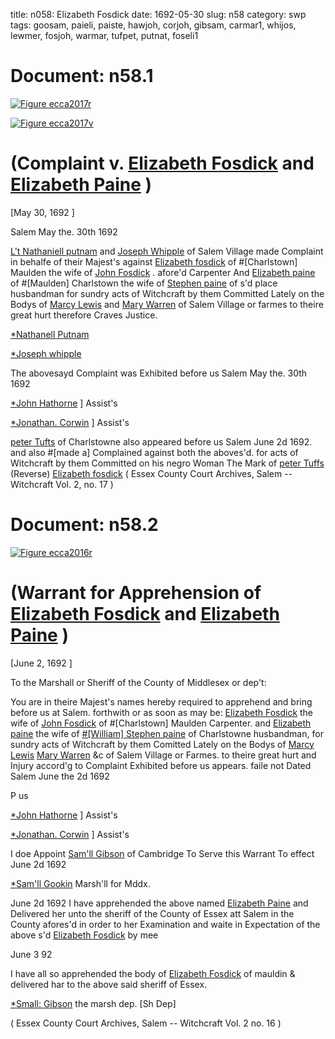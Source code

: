 title: n058: Elizabeth Fosdick
date: 1692-05-30
slug: n58
category: swp
tags: goosam, paieli, paiste, hawjoh, corjoh, gibsam, carmar1, whijos, lewmer, fosjoh, warmar, tufpet, putnat, foseli1




<div markdown class="doc" id="n58.1">

# Document: n58.1



<span markdown class="figure">[![Figure ecca2017r](archives/ecca/thumb/ecca2017r.jpg)](archives/ecca/large/ecca2017r.jpg)</span>



<span markdown class="figure">[![Figure ecca2017v](archives/ecca/thumb/ecca2017v.jpg)](archives/ecca/large/ecca2017v.jpg)</span>


# (Complaint v. [Elizabeth Fosdick](/tag/foseli1.html) and [Elizabeth Paine](/tag/paieli.html) )

[May 30, 1692 ]

Salem May the. 30th 1692   

[L't Nathaniell putnam](/tag/putnat.html) and [Joseph Whipple](/tag/whijos.html) of Salem Village made Complaint in behalfe of their Majest's against [Elizabeth fosdick](/tag/foseli1.html) of #[Charlstown] Maulden the wife of [John Fosdick](/tag/fosjoh.html) . afore'd Carpenter And [Elizabeth paine](/tag/paieli.html) of #[Maulden] Charlstown the wife of [Stephen paine](/tag/paiste.html) of s'd place husbandman for sundry acts of Witchcraft by them Committed Lately on the Bodys of [Marcy Lewis](/tag/lewmer.html) and [Mary Warren](/tag/warmar.html) of Salem Village or farmes to theire great hurt therefore Craves Justice.

[*Nathanell Putnam](/tag/putnat.html)

[*Joseph whipple](/tag/whijos.html)

The abovesayd Complaint was Exhibited before us Salem May the. 30th 1692

[*John Hathorne](/tag/hawjoh.html) ] Assist's

[*Jonathan. Corwin](/tag/corjoh.html) ] Assist's

[peter Tufts](/tag/tufpet.html) of Charlstowne also appeared before us Salem June 2d 1692. and also #[made a] Complained against both the aboves'd. for acts of Witchcraft by them Committed on his negro Woman
The Mark of [peter Tuffs](/tag/tufpet.html) (Reverse)  [Elizabeth fosdick](/tag/foseli1.html) ( Essex County Court Archives, Salem -- Witchcraft Vol. 2, no. 17 )

</div>



<div markdown class="doc" id="n58.2">

# Document: n58.2



<span markdown class="figure">[![Figure ecca2016r](archives/ecca/thumb/ecca2016r.jpg)](archives/ecca/large/ecca2016r.jpg)</span>


# (Warrant for Apprehension of [Elizabeth Fosdick](/tag/foseli1.html) and [Elizabeth Paine](/tag/paieli.html) )

[June 2, 1692 ]

To the Marshall or Sheriff of the County of Middlesex or dep't: 

You are in theire Majest's names hereby required to apprehend and bring before us at Salem. forthwith or as soon as may be: [Elizabeth Fosdick](/tag/foseli1.html) the wife of [John Fosdick](/tag/fosjoh.html) of #[Charlstown] Maulden Carpenter. and [Elizabeth paine](/tag/paieli.html) the wife of [#[William] Stephen paine](/tag/paiste.html) of Charlstowne husbandman, for sundry acts of Witchcraft by them Comitted Lately on the Bodys of [Marcy Lewis](/tag/lewmer.html) [Mary Warren](/tag/warmar.html) &c of Salem Village or Farmes. to theire great hurt and Injury accord'g to Complaint Exhibited before us appears. faile not Dated Salem June the 2d 1692 

P us

[*John Hathorne](/tag/hawjoh.html) ] Assist's

[*Jonathan. Corwin](/tag/corjoh.html) ] Assist's

I doe Appoint [Sam'll Gibson](/tag/gibsam.html) of Cambridge To Serve this Warrant To effect June 2d 1692 

[*Sam'll Gookin](/tag/goosam.html) Marsh'll for Mddx.

June 2d 1692 I have apprehended the above named [Elizabeth Paine](/tag/paieli.html) and Delivered her unto the sheriff of the County of Essex att Salem in the County afores'd in order to her Examination and waite in Expectation of the above s'd [Elizabeth Fosdick](/tag/foseli1.html) by mee

June 3 92

I have all so apprehended the body of [Elizabeth Fosdick](/tag/foseli1.html) of mauldin & delivered har to the above said sheriff of Essex.

[*Small: Gibson](/tag/gibsam.html) the marsh dep. [Sh Dep]

( Essex County Court Archives, Salem -- Witchcraft Vol. 2 no. 16 )


</div>


